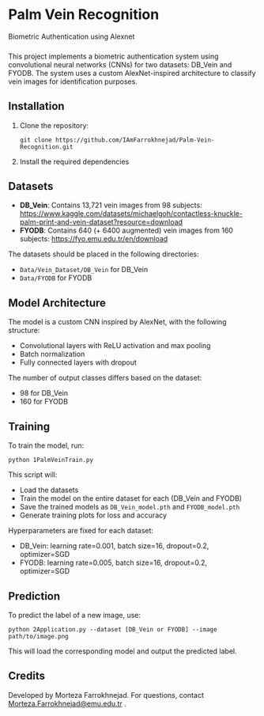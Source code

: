 # Palm Vein Recognition
Biometric Authentication using Alexnet
###

This project implements a biometric authentication system using convolutional neural networks (CNNs) for two datasets: DB_Vein and FYODB. The system uses a custom AlexNet-inspired architecture to classify vein images for identification purposes.

## Installation

1. Clone the repository:
   ```
   git clone https://github.com/IAmFarrokhnejad/Palm-Vein-Recognition.git
   ```
2. Install the required dependencies

## Datasets

- **DB_Vein**: Contains 13,721 vein images from 98 subjects: https://www.kaggle.com/datasets/michaelgoh/contactless-knuckle-palm-print-and-vein-dataset?resource=download
- **FYODB**: Contains 640 (+ 6400 augmented) vein images from 160 subjects: https://fyo.emu.edu.tr/en/download

The datasets should be placed in the following directories:
- `Data/Vein_Dataset/DB_Vein` for DB_Vein
- `Data/FYODB` for FYODB

## Model Architecture

The model is a custom CNN inspired by AlexNet, with the following structure:
- Convolutional layers with ReLU activation and max pooling
- Batch normalization
- Fully connected layers with dropout

The number of output classes differs based on the dataset:
- 98 for DB_Vein
- 160 for FYODB

## Training

To train the model, run:
```
python 1PalmVeinTrain.py
```
This script will:
- Load the datasets
- Train the model on the entire dataset for each (DB_Vein and FYODB)
- Save the trained models as `DB_Vein_model.pth` and `FYODB_model.pth`
- Generate training plots for loss and accuracy

Hyperparameters are fixed for each dataset:
- DB_Vein: learning rate=0.001, batch size=16, dropout=0.2, optimizer=SGD
- FYODB: learning rate=0.005, batch size=16, dropout=0.2, optimizer=SGD

## Prediction

To predict the label of a new image, use:
```
python 2Application.py --dataset [DB_Vein or FYODB] --image path/to/image.png
```
This will load the corresponding model and output the predicted label.


## Credits

Developed by Morteza Farrokhnejad. For questions, contact Morteza.Farrokhnejad@emu.edu.tr .
